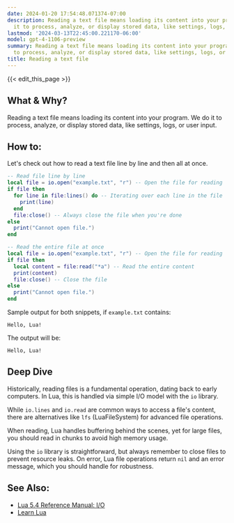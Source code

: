 ```yaml
---
date: 2024-01-20 17:54:48.071374-07:00
description: Reading a text file means loading its content into your program. We do
  it to process, analyze, or display stored data, like settings, logs, or user input.
lastmod: '2024-03-13T22:45:00.221170-06:00'
model: gpt-4-1106-preview
summary: Reading a text file means loading its content into your program. We do it
  to process, analyze, or display stored data, like settings, logs, or user input.
title: Reading a text file
---
```


{{< edit_this_page >}}

## What & Why?

Reading a text file means loading its content into your program. We do it to process, analyze, or display stored data, like settings, logs, or user input.

## How to:

Let's check out how to read a text file line by line and then all at once.

```Lua
-- Read file line by line
local file = io.open("example.txt", "r") -- Open the file for reading
if file then
  for line in file:lines() do -- Iterating over each line in the file
    print(line)
  end
  file:close() -- Always close the file when you're done
else
  print("Cannot open file.")
end

-- Read the entire file at once
local file = io.open("example.txt", "r") -- Open the file for reading
if file then
  local content = file:read("*a") -- Read the entire content
  print(content)
  file:close() -- Close the file
else
  print("Cannot open file.")
end
```

Sample output for both snippets, if `example.txt` contains:
```
Hello, Lua!
```

The output will be:
```
Hello, Lua!
```

## Deep Dive

Historically, reading files is a fundamental operation, dating back to early computers. In Lua, this is handled via simple I/O model with the `io` library.

While `io.lines` and `io.read` are common ways to access a file's content, there are alternatives like `lfs` (LuaFileSystem) for advanced file operations.

When reading, Lua handles buffering behind the scenes, yet for large files, you should read in chunks to avoid high memory usage. 

Using the `io` library is straightforward, but always remember to close files to prevent resource leaks. On error, Lua file operations return `nil` and an error message, which you should handle for robustness.

## See Also:

- [Lua 5.4 Reference Manual: I/O](https://www.lua.org/manual/5.4/manual.html#6.8)
- [Learn Lua](https://learnxinyminutes.com/docs/lua/)
